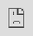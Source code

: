 # Absa Service Desk password manager
Password manager used to help internal staff of Absa to store the passwords to the many applications and systems they use to get work done

# Table of contents
- [About](#about)
- [Demo](#demo)
- [Recorded Visual](#recorded_visual)
- [Getting Started](#getting_started)
- [Installation](#installation)
- [Features](#features)
- [License](#license)

## About
This is a web application that I developed back in 2017 when I was still an Absa employee working as a call centre agent in the service desk department. It is the solution to a problem that the service desk department of Absa was facing at the time regarding callers(internal staff) always calling in to have their passwords reset because they would forget the passwords to the many applications and systems they were using internally to get work done. 

## Demo
A live version of this project can be found at <a alt="live link" src="https://absa-password-vault.herokuapp.com/">https://absa-password-vault.herokuapp.com/</a>
## Recorded Visual
<iframe src="https://www.loom.com/embed/0a9880d11abc469fad61f4932350285b" frameborder="0" webkitallowfullscreen mozallowfullscreen allowfullscreen style="position: absolute; top: 0; left: 0; width: 100%; height: 100%;"></iframe>

## Getting Started
- To run this application on your machine, one must have git and nodejs installed on their machine
- To get a copy of this project on your local machine, use the git clone command on the following link or repository: https://github.com/vtl-28/absa_password_manager.git in the directory of your choice on your machine

## Installation

- Once you have a copy of the project on your machine, navigate to the root of the project, and run the npm run dev command to launch the application

## Features
- Users can store the password and username of their favourite applications
- Users can retrieve the password and username of their favourite applications
- User can delete the password and username of their favourite applications
- Users can update their profile information
- Users can get their master password hint to help with the retrieval of their master password if they have         forgotten it

## Tech stack
This project was built using Mongo, Express, React, Nodejs and Tailwindcss

## License
[MIT](https://choosealicense.com/licenses/mit/)
